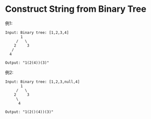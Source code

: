# Construct String from Binary Tree

例1:

```
Input: Binary tree: [1,2,3,4]
       1
     /   \
    2     3
   /
  4

Output: "1(2(4))(3)"
```

例2:

```
Input: Binary tree: [1,2,3,null,4]
       1
     /   \
    2     3
     \
      4

Output: "1(2()(4))(3)"

```